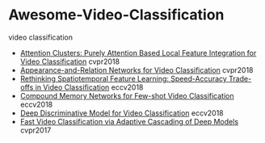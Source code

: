 # Awesome-Video-Classification
video classification

- [Attention Clusters: Purely Attention Based
Local Feature Integration for Video Classification](http://openaccess.thecvf.com/content_cvpr_2018/papers/Long_Attention_Clusters_Purely_CVPR_2018_paper.pdf) cvpr2018
- [Appearance-and-Relation Networks for Video Classification](http://openaccess.thecvf.com/content_cvpr_2018/papers/Wang_Appearance-and-Relation_Networks_for_CVPR_2018_paper.pdf) cvpr2018
- [Rethinking Spatiotemporal Feature Learning:
Speed-Accuracy Trade-offs in Video Classification](http://openaccess.thecvf.com/content_ECCV_2018/papers/Saining_Xie_Rethinking_Spatiotemporal_Feature_ECCV_2018_paper.pdf) eccv2018
- [Compound Memory Networks for Few-shot Video Classification](http://openaccess.thecvf.com/content_ECCV_2018/papers/Linchao_Zhu_Compound_Memory_Networks_ECCV_2018_paper.pdf) eccv2018
- [Deep Discriminative Model for Video Classification](http://openaccess.thecvf.com/content_ECCV_2018/papers/Mohammad_Tavakolian_Deep_Discriminative_Model_ECCV_2018_paper.pdf) eccv2018
- [Fast Video Classification via Adaptive Cascading of Deep Models](http://openaccess.thecvf.com/content_cvpr_2017/papers/Shen_Fast_Video_Classification_CVPR_2017_paper.pdf) cvpr2017
